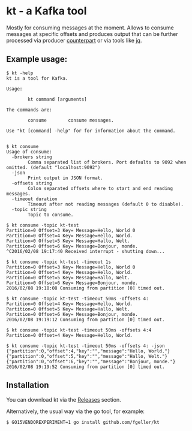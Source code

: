 # kt - a Kafka tool

Mostly for consuming messages at the moment. Allows to consume messages at specific offsets and produces output that can be further processed via producer [counterpart](https://github.com/echojc/kp) or via tools like [jq](https://stedolan.github.io/jq/).

## Example usage:

    $ kt -help
    kt is a tool for Kafka.

    Usage:

            kt command [arguments]

    The commands are:

            consume        consume messages.

    Use "kt [command] -help" for for information about the command.


    $ kt consume
    Usage of consume:
      -brokers string
            Comma separated list of brokers. Port defaults to 9092 when omitted. (default "localhost:9092")
      -json
            Print output in JSON format.
      -offsets string
            Colon separated offsets where to start and end reading messages.
      -timeout duration
            Timeout after not reading messages (default 0 to disable).
      -topic string
            Topic to consume.

    $ kt consume -topic kt-test
    Partition=0 Offset=3 Key= Message=Hello, World 0
    Partition=0 Offset=4 Key= Message=Hello, World.
    Partition=0 Offset=5 Key= Message=Hallo, Welt.
    Partition=0 Offset=6 Key= Message=Bonjour, monde.
    ^C2016/02/08 19:17:40 Received interrupt - shutting down...

    $ kt consume -topic kt-test -timeout 1s
    Partition=0 Offset=3 Key= Message=Hello, World 0
    Partition=0 Offset=4 Key= Message=Hello, World.
    Partition=0 Offset=5 Key= Message=Hallo, Welt.
    Partition=0 Offset=6 Key= Message=Bonjour, monde.
    2016/02/08 19:18:08 Consuming from partition [0] timed out.

    $ kt consume -topic kt-test -timeout 50ms -offsets 4:
    Partition=0 Offset=4 Key= Message=Hello, World.
    Partition=0 Offset=5 Key= Message=Hallo, Welt.
    Partition=0 Offset=6 Key= Message=Bonjour, monde.
    2016/02/08 19:19:12 Consuming from partition [0] timed out.

    $ kt consume -topic kt-test -timeout 50ms -offsets 4:4
    Partition=0 Offset=4 Key= Message=Hello, World.

    $ kt consume -topic kt-test -timeout 50ms -offsets 4: -json
    {"partition":0,"offset":4,"key":"","message":"Hello, World."}
    {"partition":0,"offset":5,"key":"","message":"Hallo, Welt."}
    {"partition":0,"offset":6,"key":"","message":"Bonjour, monde."}
    2016/02/08 19:19:52 Consuming from partition [0] timed out.

## Installation

You can download kt via the [Releases](https://github.com/fgeller/kt/releases) section.

Alternatively, the usual way via the go tool, for example:

    $ GO15VENDOREXPERIMENT=1 go install github.com/fgeller/kt
